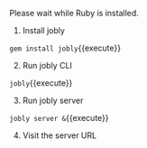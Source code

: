 Please wait while Ruby is installed.

1. Install jobly

`gem install jobly`{{execute}}

2. Run jobly CLI

`jobly`{{execute}}

3. Run jobly server

`jobly server &`{{execute}}

4. Visit the server URL





[1]: https://[[HOST_SUBDOMAIN]]-3000-[[KATACODA_HOST]].environments.katacoda.com
